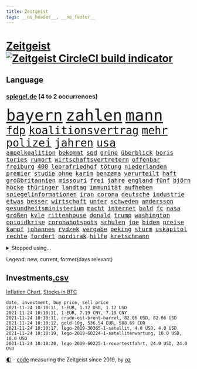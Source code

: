 ```yaml
---
title: Zeitgeist
tags: __no_header__, __no_footer__
---
```


# [Zeitgeist](https://oliz.io/zeitgeist/) [![Zeitgeist CircleCI build indicator](https://circleci.com/gh/ooz/zeitgeist.svg?style=shield)](https://circleci.com/gh/ooz/zeitgeist)

## Language

<h3><a href="https://www.spiegel.de" target="_blank">spiegel.de</a> (4 to 2 occurrences)</h3>
<p style="font-family:monospace">
<span style="font-size:32pt"><a href="news_links.html#bayern" class="current">bayern</a></span>
<span style="font-size:32pt"><a href="news_links.html#zahlen" class="current">zahlen</a></span>
<span style="font-size:32pt"><a href="news_links.html#mann" class="current">mann</a></span>
<br>
<span style="font-size:22pt"><a href="news_links.html#fdp" class="current">fdp</a></span>
<span style="font-size:22pt"><a href="news_links.html#koalitionsvertrag" class="current">koalitionsvertrag</a></span>
<span style="font-size:22pt"><a href="news_links.html#mehr" class="current">mehr</a></span>
<span style="font-size:22pt"><a href="news_links.html#polizei" class="current">polizei</a></span>
<span style="font-size:22pt"><a href="news_links.html#jahren" class="current">jahren</a></span>
<span style="font-size:22pt"><a href="news_links.html#usa" class="current">usa</a></span>
<br>
<span style="font-size:12pt"><a href="news_links.html#ampelkoalition" class="current">ampelkoalition</a></span>
<span style="font-size:12pt"><a href="news_links.html#bekommt" class="current">bekommt</a></span>
<span style="font-size:12pt"><a href="news_links.html#spd" class="current">spd</a></span>
<span style="font-size:12pt"><a href="news_links.html#grüne" class="current">grüne</a></span>
<span style="font-size:12pt"><a href="news_links.html#überblick" class="current">überblick</a></span>
<span style="font-size:12pt"><a href="news_links.html#boris" class="current">boris</a></span>
<span style="font-size:12pt"><a href="news_links.html#tories" class="current">tories</a></span>
<span style="font-size:12pt"><a href="news_links.html#rumort" class="new">rumort</a></span>
<span style="font-size:12pt"><a href="news_links.html#wirtschaftsvertretern" class="new">wirtschaftsvertretern</a></span>
<span style="font-size:12pt"><a href="news_links.html#offenbar" class="current">offenbar</a></span>
<span style="font-size:12pt"><a href="news_links.html#freiburg" class="current">freiburg</a></span>
<span style="font-size:12pt"><a href="news_links.html#400" class="current">400</a></span>
<span style="font-size:12pt"><a href="news_links.html#leprafriedhof" class="new">leprafriedhof</a></span>
<span style="font-size:12pt"><a href="news_links.html#tötung" class="current">tötung</a></span>
<span style="font-size:12pt"><a href="news_links.html#niederlanden" class="current">niederlanden</a></span>
<span style="font-size:12pt"><a href="news_links.html#premier" class="current">premier</a></span>
<span style="font-size:12pt"><a href="news_links.html#studie" class="current">studie</a></span>
<span style="font-size:12pt"><a href="news_links.html#ohne" class="current">ohne</a></span>
<span style="font-size:12pt"><a href="news_links.html#karim" class="current">karim</a></span>
<span style="font-size:12pt"><a href="news_links.html#benzema" class="current">benzema</a></span>
<span style="font-size:12pt"><a href="news_links.html#verurteilt" class="current">verurteilt</a></span>
<span style="font-size:12pt"><a href="news_links.html#haft" class="current">haft</a></span>
<span style="font-size:12pt"><a href="news_links.html#großbritannien" class="current">großbritannien</a></span>
<span style="font-size:12pt"><a href="news_links.html#missouri" class="current">missouri</a></span>
<span style="font-size:12pt"><a href="news_links.html#frei" class="current">frei</a></span>
<span style="font-size:12pt"><a href="news_links.html#jahre" class="current">jahre</a></span>
<span style="font-size:12pt"><a href="news_links.html#england" class="current">england</a></span>
<span style="font-size:12pt"><a href="news_links.html#fünf" class="current">fünf</a></span>
<span style="font-size:12pt"><a href="news_links.html#björn" class="current">björn</a></span>
<span style="font-size:12pt"><a href="news_links.html#höcke" class="current">höcke</a></span>
<span style="font-size:12pt"><a href="news_links.html#thüringer" class="current">thüringer</a></span>
<span style="font-size:12pt"><a href="news_links.html#landtag" class="current">landtag</a></span>
<span style="font-size:12pt"><a href="news_links.html#immunität" class="current">immunität</a></span>
<span style="font-size:12pt"><a href="news_links.html#aufheben" class="current">aufheben</a></span>
<span style="font-size:12pt"><a href="news_links.html#spiegelinformationen" class="current">spiegelinformationen</a></span>
<span style="font-size:12pt"><a href="news_links.html#iran" class="current">iran</a></span>
<span style="font-size:12pt"><a href="news_links.html#corona" class="current">corona</a></span>
<span style="font-size:12pt"><a href="news_links.html#deutsche" class="current">deutsche</a></span>
<span style="font-size:12pt"><a href="news_links.html#industrie" class="current">industrie</a></span>
<span style="font-size:12pt"><a href="news_links.html#etwas" class="current">etwas</a></span>
<span style="font-size:12pt"><a href="news_links.html#besser" class="current">besser</a></span>
<span style="font-size:12pt"><a href="news_links.html#wirtschaft" class="current">wirtschaft</a></span>
<span style="font-size:12pt"><a href="news_links.html#unter" class="current">unter</a></span>
<span style="font-size:12pt"><a href="news_links.html#schweden" class="current">schweden</a></span>
<span style="font-size:12pt"><a href="news_links.html#andersson" class="current">andersson</a></span>
<span style="font-size:12pt"><a href="news_links.html#gesundheitsministerium" class="current">gesundheitsministerium</a></span>
<span style="font-size:12pt"><a href="news_links.html#macht" class="current">macht</a></span>
<span style="font-size:12pt"><a href="news_links.html#internet" class="current">internet</a></span>
<span style="font-size:12pt"><a href="news_links.html#bald" class="current">bald</a></span>
<span style="font-size:12pt"><a href="news_links.html#fc" class="current">fc</a></span>
<span style="font-size:12pt"><a href="news_links.html#nasa" class="current">nasa</a></span>
<span style="font-size:12pt"><a href="news_links.html#großen" class="current">großen</a></span>
<span style="font-size:12pt"><a href="news_links.html#kyle" class="current">kyle</a></span>
<span style="font-size:12pt"><a href="news_links.html#rittenhouse" class="new">rittenhouse</a></span>
<span style="font-size:12pt"><a href="news_links.html#donald" class="current">donald</a></span>
<span style="font-size:12pt"><a href="news_links.html#trump" class="current">trump</a></span>
<span style="font-size:12pt"><a href="news_links.html#washington" class="current">washington</a></span>
<span style="font-size:12pt"><a href="news_links.html#opioidkrise" class="current">opioidkrise</a></span>
<span style="font-size:12pt"><a href="news_links.html#coronahotspots" class="new">coronahotspots</a></span>
<span style="font-size:12pt"><a href="news_links.html#schulen" class="current">schulen</a></span>
<span style="font-size:12pt"><a href="news_links.html#joe" class="current">joe</a></span>
<span style="font-size:12pt"><a href="news_links.html#biden" class="current">biden</a></span>
<span style="font-size:12pt"><a href="news_links.html#preise" class="current">preise</a></span>
<span style="font-size:12pt"><a href="news_links.html#kampf" class="current">kampf</a></span>
<span style="font-size:12pt"><a href="news_links.html#johannes" class="current">johannes</a></span>
<span style="font-size:12pt"><a href="news_links.html#rydzek" class="new">rydzek</a></span>
<span style="font-size:12pt"><a href="news_links.html#vergabe" class="new">vergabe</a></span>
<span style="font-size:12pt"><a href="news_links.html#peking" class="current">peking</a></span>
<span style="font-size:12pt"><a href="news_links.html#sturm" class="current">sturm</a></span>
<span style="font-size:12pt"><a href="news_links.html#uskapitol" class="current">uskapitol</a></span>
<span style="font-size:12pt"><a href="news_links.html#rechte" class="current">rechte</a></span>
<span style="font-size:12pt"><a href="news_links.html#fordert" class="current">fordert</a></span>
<span style="font-size:12pt"><a href="news_links.html#nordirak" class="new">nordirak</a></span>
<span style="font-size:12pt"><a href="news_links.html#hilfe" class="current">hilfe</a></span>
<span style="font-size:12pt"><a href="news_links.html#kretschmann" class="new">kretschmann</a></span>
</p>
<details>
<summary>Stopped using...</summary>
<p class="former" style="font-size:12pt">
treffer(399) annegret(398) ausgebrochen(398) eindrücke(398) krampkarrenbauer(398) strategie(398) timo(398) verteidigungsministerin(398) bayerns(397) befinden(397) halt(397) himmel(397) israelische(397) konfrontiert(397) pakistan(397) coronainfizierte(396) erfahren(396) flüge(396) geschichten(396) her(396) versehentlich(396) wechseln(396) 35(395) beschäftigt(395) isolation(395) kauft(395) summe(395) talent(395) besonderen(394) einsatzkräfte(394) gründe(394) rechtsextremen(394) terror(394) unabhängigkeit(394) vorliegt(394) zwingt(394) abgang(393) arm(393) begeistern(393) brauchte(393) coronatest(393) ddr(393) evakuiert(393) fraktionschef(393) gedenken(393) gerhard(393) geschützt(393) gezeigt(393) hinweisen(393) passieren(393) pocht(393) pole(393) rettungsschiff(393) unerwartet(393) verraten(393) and(392) aufmerksamkeit(392) bereitet(392) eindruck(392) libanon(392) nahmen(392) schmeckt(392) suchte(392) verstößen(392) brexit(391) favoriten(391) flüchten(391) fort(391) geschrieben(391) haftstrafe(391) kandidat(391) kapitän(391) namens(391) 44(390) analyse(390) anschuldigungen(390) anthony(390) aufstieg(390) berühmt(390) bewohner(390) fahrzeuge(390) künstler(390) leid(390) mancherorts(390) meinem(390) persönlich(390) scheidet(390) stammen(390) verlässt(390) zentrum(390) amazon(389) big(389) erbe(389) gebaut(389) geholt(389) gewissen(389) herkunft(389) kräftig(389) nahen(389) rechts(389) hubschrauber(388) interessiert(388) mario(388) persönlichen(388) respekt(388) schoss(388) schwangere(388) schweigen(388) verlief(388) abwehr(387) beantragen(387) dominiert(387) dubai(387) erfolgreiche(387) hunderten(387) lehnen(387) mauer(387) maß(387) stuft(387) trafen(387) veröffentlichte(387) österreichischen(387) erheben(386) erhoben(386) erkrankung(386) freigestellt(386) gerecht(386) leitung(386) scheiterte(386) schwester(386) sprang(386) spätestens(386) unionsfraktionschef(386) unrecht(386) üben(386) anschließend(385) ehren(385) heißen(385) rekordhoch(385) schwieg(385) usjustizministerium(385) vorsprung(385) west(385) wofür(385) wurzeln(385) zensur(385) zinsen(385) 34(384) auskunft(384) käufer(384) langen(384) ringt(384) russell(384) weitergegeben(384) wochenlang(384) wolle(384) erkenntnisse(383) flughäfen(383) format(383) gedreht(383) gelöst(383) mutige(383) selben(383) umstritten(383) andrej(382) bill(382) deutschem(382) dreht(382) erschüttert(382) hauses(382) institut(382) regierungspartei(382) 19jährige(381) aufnahme(381) dominanz(381) erinnern(381) fernen(381) freie(381) geklärt(381) leichtathletik(381) moskaus(381) rassistischen(381) stärke(381) umsetzen(381) verbreiten(381) zustände(381) 61(380) kleines(380) normalität(380) schönsten(380) tür(380) verspielt(380) atem(379) besserung(379) dich(379) filmen(379) automobilgeschichte(378) befeuern(378) begeisterten(378) clinton(378) geführt(378) irren(378) verfehlt(378) verschwanden(378) 11000(377) alice(377) arabische(377) herr(377) loswerden(377) schlimmste(377) lernt(376) modell(376) spotify(376) umfragen(376) 900(375) anja(375) entwickeln(375) genauso(375) nachgewiesen(375) bangkok(374) grundgesetz(374) grünenchef(374) politikerin(374) spitzenreiter(374) ständig(374) uefa(374) begeistert(373) erfunden(373) herz(373) hunger(373) jene(373) klassiker(373) startups(373) überholt(373) aufstellen(372) erdbeben(372) fehlten(372) robin(372) vieles(372) premierministers(371) rose(371) spiegeltitelstory(371) zugelassenen(371) enge(370) golden(370) münster(370) architekt(369) milliardenhöhe(369) vorgegangen(369) konsum(368) tvserie(368) antrag(367) ausgesetzt(367) bruce(367) engpässe(367) jürgen(367) km/h(367) rahmen(367) schneider(367) verklagen(367) 19jähriger(366) kate(366) kunstwerk(366) rasen(366) arminia(365) beauftragt(364) boomen(364) bürgerinnen(364) erfährt(363) mülheim(363) vorbereitung(362) wirbel(362) impfstoffe(361) vergangen(361) warfen(361) bundeswehrsoldaten(360) flagge(360) ämter(360) fußballem(359) haustür(359) kapitel(359) nebenbei(359) flächen(358) söhne(358) herausforderung(357) katharina(357) klees(357) lachen(357) patzt(357) dortmunder(355) stört(355) chemikalien(354) geblieben(354) schätzen(354) abgeschlossen(352) tuchel(352) smartphones(350) unterbrochen(350) reportage(347) schmerz(347) spionage(347) usbundesstaaten(347) herausforderungen(346) fluss(345) impfdosen(345) rodrigo(345) gebieten(344) missbrauchskomplex(344) staatsoberhaupt(344) gefecht(343) inhaftierten(343) tschechische(343) ausgetragen(342) service(341) bundesverfassungsgerichts(340) palästinenser(340) vergeltung(339) vorlegen(338) häuslicher(337) gesichter(336) topspiel(336) ertrank(333) indiana(333) größe(332) italienischer(332) klarheit(332) gewusst(331) cdu/csu(330) trugen(329) prozessbeginn(328) krawalle(326) rechter(326) herauszufinden(325) unfällen(324) 13jährige(321) 58(318) inhaltlich(316) schärfer(316) solches(315) würzburg(313) grünenpolitikerin(310) hartz(310) leiter(309) spannung(308) hungern(306) wetterdienst(306) seniorin(304) motivation(302) befanden(300) unterschrift(297) urlaubsinsel(296) knappen(295) gewinne(293) harmlos(293) eingehen(292) anna(286) iv(280) autobauer(279) blaue(276) verschickt(273) iii(270) abreise(269) bundesweiten(269) taucher(269) oberhaupt(268) silber(265) 230(264) bewerben(259) bahnverkehr(255) fluggesellschaft(252) kannte(251) konkreten(248) recherche(248) verstörend(247) abbruch(246) direkten(245) echter(245) rausch(243) grundrechte(240) premierministerin(237) abbringen(236) abheben(236) bürgerrechtler(236) konservative(235) krimi(235) email(234) schwerin(234) einsätzen(232) szenarien(231) duterte(230) geimpften(229) boxen(223) bildzeitung(220) gebeten(218) rekordtief(214) lieder(212) paralympics(211) ausrichten(210) angespült(209) wunde(208) zahlungsmittel(208) asyl(204) verlag(204) bergung(202) kanadischen(200) ferdinand(199) 350(198) heldin(198) aufhören(197) regierungstruppen(191) poleposition(190) pflegen(187) achtung(185) angeschaut(184) simone(183) vereine(183) dynamo(182) grünes(182) baerbocks(181) crystal(180) jubel(179) loben(179) 2013(178) japanischen(178) übergriff(178) begraben(177) einheiten(177) hamas(177) halbzeit(176) partygäste(176) kiffen(175) 800(172) busfahrer(172) ungerecht(171) hofmann(169) bond(168) jonathan(167) festnehmen(166) seltenes(166) vorurteilen(166) pipelines(165) hardliner(164) manta(164) auszusetzen(163) erwarte(163) notenbank(163) palästinensische(163) peinlich(163) 83(162) baum(162) kriegsende(162) thriller(161) eigner(160) autofahrern(159) engagiert(159) gegend(158) gesprungen(158) wirkten(157) nrwcdu(156) serbien(156) jamie(155) vorsicht(155) ängste(155) kluft(154) abrechnung(153) schwieriges(153) auftaktspiel(152) grönland(152) ruinen(152) videoaufnahmen(151) zusammenarbeiten(148) psychologen(147) weser(147) pandemien(145) welterfolg(145) erlebnisse(144) spitzen(142) treibstoff(142) zugriff(142) staatspräsidenten(141) benzinpreis(140) cumexskandal(139) end(139) netzwerks(138) scheiterten(138) finder(137) kopfschmerzen(137) sammelt(137) verarbeiten(137) bestseller(136) frühzeitig(135) gesichtserkennung(135) profil(135) aktueller(134) großstädter(134) sergej(134) ardern(133) erhöhte(133) jacinda(133) längerer(133) neuseelands(133) asylanträge(132) auswärtige(132) inflationsrate(132) atommüll(131) engländer(131) lebensmitteln(131) rechtsstaatlichkeit(131) vormittag(131) ausrücken(130) notwendig(130) unseres(130) wundert(130) 77jährige(129) erbeutet(129) tankstelle(129) vereinbarte(129) eisberge(128) sogleich(127) alarmbereitschaft(126) geschlossenheit(126) giftigen(126) aufregendsten(125) bemängelt(125) strobl(125) erhöhtes(123) ressort(123) bekennt(122) furcht(122) freute(121) frühestens(121) mauerbau(121) 9(120) rückstau(120) täglichen(120) wesentlich(120) 1300(119) visa(119) anwesen(118) düster(118) neugeborene(118) norwegische(118) senatoren(118) unterrichten(118) ausgabe(117) heim(117) süddeutschland(117) verheerende(117) vorgänge(117) funk(116) verbunden(116) justizstreit(115) klimabericht(115) psychiatrie(115) lukaku(113) romelu(113) städter(113) usmilitär(113) axel(112) miloš(112) mo(112) zeman(112) missbrauchte(111) stufen(111) alqaida(110) grenzkontrollen(110) symptomen(110) bdi(109) werkstatt(109) zugestimmt(109) aiwanger(108) blind(108) sang(108) ätna(108) 1994(107) linkenfraktionschef(107) übte(107) verstorben(106) verlassenen(104) waldbrand(104) wunderkind(104) zauber(104) kosovo(103) disney(102) raser(102) abschiebungen(101) außergewöhnliche(101) ermordung(101) fällig(101) gedroht(101) löbel(101) medizinischer(101) nikolas(101) selbstkritisch(101) 31jährige(100) glänzt(100) thiel(100) bär(99) whistleblower(99) augsburger(98) fossilen(98) justizreform(98) traten(98) weibliche(98) basketballer(97) verhaftungen(97) verleger(97) abschiedsbesuch(96) allgemeinwissen(96) klug(96) medaillen(96) wdr(96) wissenstest(96) buchen(95) beirut(94) mitgerissen(94) fluten(93) handgreiflich(93) amoklauf(92) beliebte(92) bergischen(92) bestzeit(92) naturschutz(92) regelwerk(92) barley(91) elternkolumne(91) kapitolsturm(91) katarina(91) komiker(91) rauch(91) verlorenen(91) überarbeitet(91) 0(90) entzieht(90) körperlichen(90) nachhaltiger(90) schätzt(90) unionsparteien(90) angegangen(89) bereitgestellt(89) bundesbankchef(89) herd(89) moral(89) weidmann(89) atomwaffen(88) aufnimmt(88) erbitterten(88) gestern(88) kette(88) romy(88) stromschlag(88) syrische(88) tieres(88) zaza(88) 360(87) berühmteste(87) lasso(87) splitterpartei(87) verbraucherzentrale(87) anschließenden(86) cumexurteil(86) electric(86) fertigte(86) jutta(86) netzwerke(86) abzuwälzen(85) garage(85) gibt's(85) handballer(85) handelsverband(85) lautete(85) missbrauchsvorwürfe(85) produktionen(85) supermarktregale(85) zutritt(85) beschimpfungen(84) erkrankte(84) kisten(84) nachspielzeit(84) spencer(84) supermärkte(84) wmgold(84) ch(83) schwebebalken(83) sektor(83) verbinden(83) dutertes(82) heike(82) killer(82) nbaprofi(82) smartphoneindustrie(82) stonehenge(82) verkehrt(82) wetzlar(82) wohnmobil(82) abitur(81) angemeldet(81) eswatini(81) fußgänger(81) mswati(81) nazizeit(81) pfefferspray(81) swasiland(81) unterdurchschnittlich(81) verstoßes(81) brillieren(80) böen(80) fürdie(80) rückkehrer(80) selbstbewusst(80) seltenheit(80) ächzt(80) abzuschaffen(79) angepackt(79) befürchtete(79) fahrerinnen(79) hochrangiges(79) schuhe(79) umweltfreundlicher(79) verhängten(79) bewohnte(78) kräftiger(78) langes(78) schwesterparteien(78) sowjetrepublik(78) ungefragt(78) camping(77) gültig(77) inn(77) konzertfilm(77) langweilig(77) marathon(77) rätselhafte(77) soul(77) 'ndrangheta(76) kandahar(76) klimaministerium(76) tester(76) usstaaten(76) ächzen(76) prekäre(75) weltklimarats(75) erschien(74) gunst(74) nachbarstaaten(74) verlagschef(74) wohneinheiten(74) raucher(73) human(72) jagger(72) lenken(72) rights(72) siegfried(72) unbequeme(72) watch(72) antje(71) betreffen(71) billigen(71) einbringen(71) gestein(71) note(71) passagierzahlen(71) zurückgegeben(71) beschleunigung(70) fanexpertinnen(70) früherem(70) gärtnern(70) kunduz(70) morawiecki(70) parkplätze(70) rützel(70) werken(70) z(70) anlage(69) fiat(69) hansjoachim(69) regierte(69) saisonauftakt(69) verspürt(69) eugeldern(68) grenzregime(68) kohleverstromung(68) kusama(68) ratsam(68) spielmacher(68) veruntreut(68) yayoi(68) 650000(67) desolaten(66) drehte(66) landwirte(66) terrorverdacht(66) bbckorrespondentin(65) erklärten(65) hilferufe(65) kran(65) nacken(65) rainsford(65) relativ(65) spaziergang(65) wahlrecht(65) weitverbreitete(65) bobic(64) geleakter(64) kult(64) labour(64) ligaspiel(64) makler(64) resultat(64) taifun(64) wahlkampfauftakt(64) düpiert(63) elena(63) elvis(63) niedergeschlagen(63) presley(63) söhnen(63) versuchter(63) zwölfjähriger(63) geschwindigkeiten(62) ergeben(61) faktoren(61) katastrophaler(61) kompakte(61) springer(61) verzeichnen(61) zelten(61) fühlten(60) komplizierte(60) kooperieren(60) kreta(60) wasserversorgung(60) artenvielfalt(59) manfred(59) müttern(59) starstürmer(59) uskünstler(59) wiedergeburt(59) bebte(58) craig(58) enthauptet(58) klimawende(58) klopp(58) liverpools(58) rosen(58) umgerechnet(58) uneingeschränkt(58) bands(57) hexe(57) kirk(57) mastercard(57) staatsbesuch(57) berufliches(56) böse(56) privathaushalte(56) verletzungspause(56) 36jähriger(55) beleben(55) buchpreis(55) geordnete(55) hamid(55) predigt(55) samira(55) schlagzeuger(55) delivery(54) forever(54) gefährde(54) gerichtsurteil(54) heimspiel(54) hero(54) lkwfahrern(54) pantherfortsetzung(54) preiserhöhungen(54) universität(54) vorüber(54) wakanda(54) wirbelsturm(54) anhörung(53) drummer(53) laufzeit(53) linkedin(53) nuklear(53) oper(53) exakt(52) grenzbeamte(52) kommissarin(52) ließe(52) male(52) zurückhaltung(52) ägäis(52) bisweilen(51) architekten(50) defekten(50) erpressung(50) fredi(50) medienhäuser(50) standard(50) balloon(49) erneuerbarer(49) gleichen(49) heidenheim(49) werner(49) erfreut(48) jasmina(48) kampfabstimmung(48) kuhnke(48) millionenbußgeld(48) tuchfühlung(48) hang(47) rotlichtviertel(47) rücktrittsforderungen(47) guide(46) kzgedenkstätte(46) stach(46) state(46) angehören(45) lahmt(45) natascha(45) rosenheim(45) saudischen(45) teamkollegin(45) abbau(44) adeyemi(44) spdvorsitzende(44) sportwagen(44) vergessenheit(44) verhütungsmittel(44) überschaubare(44) genfer(43) newcastle(43) schott(43) kinderinterview(42) tabelle(42) verlorene(42) bahnradsport(41) bundestagswahlen(41) haqqani(41) machete(41) mitteilt(41) protests(41) rauchen(41) royals(41) sirajuddin(41) spielabbruch(41) verstärkte(41) vormonat(41) wmkonkurrenten(41) digitales(40) feindbild(40) rochen(40) thematisieren(40) worum(40) beschwor(39) brooklyn(39) championsleaguespiel(39) exklusiven(39) geheim(39) herzschlaggesetz(39) hoffnungsträger(39) nahenden(39) verlagen(39) vertieft(39) 81jähriger(38) atomuboote(38) auszugehen(38) finanzbeamter(38) lösungen(38) routine(38) räumung(38) tierschutzgesetz(38) 19jährigen(37) entführte(37) indopazifik(37) straftaten(37) fischers(36) grippe(36) klargestellt(36) papiermangel(36) saudiarabiens(36) siedlung(36) bombenanschlag(35) bundesligatopspiel(35) lazio(35) leslie(35) militärischer(35) modeste(35) riskieren(35) wettrüsten(35) zuflucht(35) geschlechter(34) menschlichen(34) pakete(34) söldnertruppe(34) 81jährige(33) beben(33) lea(33) mehrfamilienhaus(32) gefälschtem(31) gesuche(31) mitmischen(31) pflichten(31) politikbetrieb(31) solidarisch(31) sparte(31) ableger(30) bekräftigt(30) erklärungen(30) feministisch(30) inhalt(30) kursieren(30) lächerlich(30) mittelfinger(30) vermitteln(30) abstinent(29) babiš(29) freihandelsabkommen(29) rauswurf(29) straßenbau(29) türsteher(29) bahnmitarbeiter(28) rätselt(28) sexleben(28) wehrlos(28) bestehenden(27) 96jährige(26) deutschlandweit(26) nachfolgern(26) zugausfällen(26) batman(25) blödsinn(25) engem(25) englisch(25) richtern(25) weißes(25) erstellen(24) falschinformationen(24) gasmarkt(24) hadern(24) joy(24) nicolas(24) zentralen(24) abgelegensten(23) brexitkrise(23) erneuerung(23) faszinierend(23) mächtig(23) turnen(23) unangenehmen(23) zusätzlicher(23) banner(22) beratungen(22) angesprochen(21) dachau(21) putzplan(21) verbindliche(21) wmrhythmus(21) altstadt(20) drogenkrieg(20) erneuerbaren(20) fernverkehr(20) gratuliert(20) grundversorgung(20) irving(20) kyrie(20) tabak(20) traurigkeit(20) unterkunft(20) 78(19) blackout(19) coldplay(19) foltervideos(19) profiliertesten(19) steckten(19) wahltag(19) warteschlangen(19) datenleck(18) lieferwagen(18) populisten(18) rückfällig(18) sondierungen(18) spezielle(18) steilvorlage(18) vergibt(18) ambitioniert(17) haifa(17) kollaboration(17) raketenabwehr(17) ruhig(17) streich(17) warburg(17) zeitgeist(17) fanartikel(16) freiewählerchef(16) klimafreundlicher(16) köpi(16) londonerin(16) steuerdeals(16) borchardt(15) erzeugt(15) schlachter(15) sssiggi(15) vermutete(15) billionenschweren(14) diwstudie(14) europapokal(14) hyperschallrakete(14) inhaltliche(14) kläger(14) libanons(14) reanimieren(14) sondierungsgesprächen(14) streamer(14) vorlage(14) 1974(13) abtreibungsverbot(13) aufträgen(13) cdumachtkampf(13) express(13) filmteam(13) gasversorgung(13) gleichermaßen(13) misshandeln(13) övp(13) 93(12) diskussionskultur(12) gaspreisen(12) todesopfern(12) 174(11) arbeitskräften(11) davidstern(11) grundstück(11) staates(11) verteilen(11)
</p>
</details>
<p>Legend: <span class="new">new</span>, <span class="current">current</span>, <span class="former">former(days relevant)</span></p>

## Investments[.csv](investments.csv)

[Inflation Chart](https://inflationchart.com),
[Stocks in BTC](https://stonksinbtc.xyz/)

```
date, investment, buy price, sell price
2021-11-24 10:10:11, 1-EUR, 1.12 USD, 1.12 USD
2021-11-24 10:10:11, 1-EUR, 7.19 CNY, 7.19 CNY
2021-11-24 10:10:11, crude-oil-brent-barrel, 82.06 USD, 82.06 USD
2021-11-24 10:10:12, gold-10g, 536.54 EUR, 508.69 EUR
2021-11-24 10:10:17, lego-2019-30365-1-satellit, 4.0 USD, 4.0 USD
2021-11-24 10:10:19, lego-2019-60224-1-satellitenwartung, 10.0 USD, 10.0 USD
2021-11-24 10:10:20, lego-2019-60225-1-rovertestfahrt, 24.0 USD, 24.0 USD
```

<footer>
<a href="javascript:toggleTheme()" class="nav">🌓</a>
- <a href="https://github.com/ooz/zeitgeist">code</a> measuring the Zeitgeist since 2019, by <a href="https://oliz.io">oz</a>
</footer>
